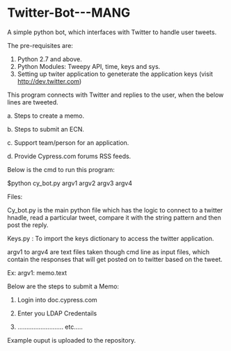 # Twitter-Bot---MANG
A simple python bot, which interfaces with Twitter to handle user tweets. 

The pre-requisites are: 
1. Python 2.7 and above.
2. Python Modules: Tweepy API, time, keys and sys. 
3. Setting up twiter application to geneterate the application keys (visit http://dev.twitter.com)

This program connects with Twitter and replies to the user, when the below lines are tweeted. 

a.	Steps to create a memo.

b.	Steps to submit an ECN.

c.	Support team/person for an application.

d.	Provide Cypress.com forums RSS feeds.

Below is the cmd to run this program:

$python cy_bot.py argv1 argv2 argv3 argv4

Files:

Cy_bot.py is the main python file which has the logic to connect to a twitter hnadle, read a particular tweet, compare it with the string pattern and then post the reply.

Keys.py : To import the keys dictionary to access the twitter application. 

argv1 to argv4 are text files taken though cmd line as input files, which contain the responses that will get posted on to twitter based 
on the tweet. 

Ex: argv1: memo.text

Below are the steps to submit a Memo:

1. Login into doc.cypress.com

2. Enter you LDAP Credentails

3. .......................... etc.....

Example ouput is uploaded to the repository. 
